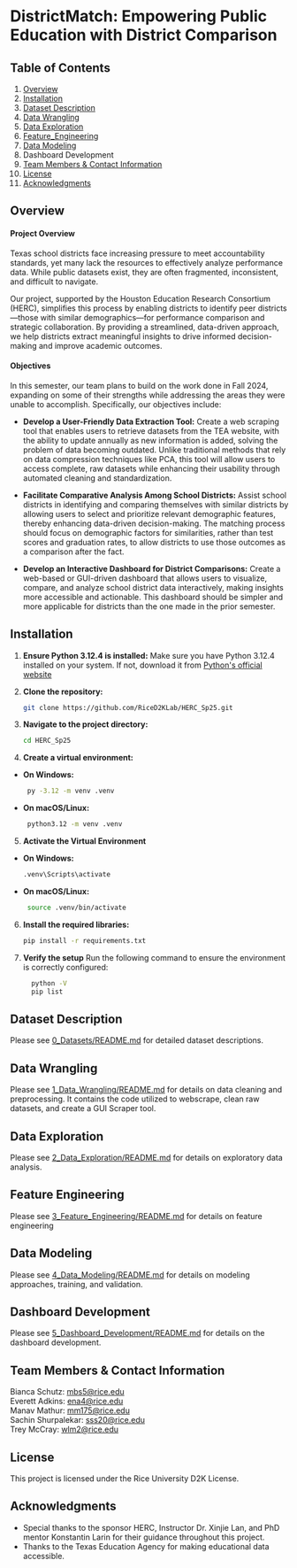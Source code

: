 # DistrictMatch: Empowering Public Education with District Comparison


## Table of Contents 
1. [Overview](#overview)
2. [Installation](#installation)
3. [Dataset Description](#dataset-description)
4. [Data Wrangling](#data-wrangling)
5. [Data Exploration](#data-exploration)
6. [Feature_Engineering](#feature-engineering)
8. [Data Modeling](#data-modeling)
9. Dashboard Development
10. [Team Members & Contact Information](#team-members--contact-information)
11. [License](#license)
12. [Acknowledgments](#acknowledgments)


## Overview

#### Project Overview
Texas school districts face increasing pressure to meet accountability standards, yet many lack the resources to effectively analyze performance data. While public datasets exist, they are often fragmented, inconsistent, and difficult to navigate.

Our project, supported by the Houston Education Research Consortium (HERC), simplifies this process by enabling districts to identify peer districts—those with similar demographics—for performance comparison and strategic collaboration. By providing a streamlined, data-driven approach, we help districts extract meaningful insights to drive informed decision-making and improve academic outcomes.

#### Objectives

In this semester, our team plans to build on the work done in Fall 2024, expanding on some of their strengths while addressing the areas they were unable to accomplish. Specifically, our objectives include:

* **Develop a User-Friendly Data Extraction Tool:** Create a web scraping tool that enables users to retrieve datasets from the TEA website, with the ability to update annually as new information is added, solving the problem of data becoming outdated. Unlike traditional methods that rely on data compression techniques like PCA, this tool will allow users to access complete, raw datasets while enhancing their usability through automated cleaning and standardization.

* **Facilitate Comparative Analysis Among School Districts:** Assist school districts in identifying and comparing themselves with similar districts by allowing users to select and prioritize relevant demographic features, thereby enhancing data-driven decision-making. The matching process should focus on demographic factors for similarities, rather than test scores and graduation rates, to allow districts to use those outcomes as a comparison after the fact.

* **Develop an Interactive Dashboard for District Comparisons:** Create a web-based or GUI-driven dashboard that allows users to visualize, compare, and analyze school district data interactively, making insights more accessible and actionable. This dashboard should be simpler and more applicable for districts than the one made in the prior semester. 



## Installation
1. **Ensure Python 3.12.4 is installed:**
Make sure you have Python 3.12.4 installed on your system. If not, download it from [Python's official website](https://www.python.org/downloads/release/python-31011/)

2. **Clone the repository:**
   ```bash
   git clone https://github.com/RiceD2KLab/HERC_Sp25.git

3. **Navigate to the project directory:** 
   ```bash
   cd HERC_Sp25

4. **Create a virtual environment:**
- **On Windows:**
  ```bash
   py -3.12 -m venv .venv

- **On macOS/Linux:**
  ```bash
   python3.12 -m venv .venv

5. **Activate the Virtual Environment**
- **On Windows:**
  ```bash
  .venv\Scripts\activate

- **On macOS/Linux:**
  ```bash
   source .venv/bin/activate

6. **Install the required libraries:**
   ```bash
   pip install -r requirements.txt

7. **Verify the setup** 
  Run the following command to ensure the environment is correctly configured:
   ```bash
     python -V
     pip list
   ```

## Dataset Description
   Please see [0_Datasets/README.md](0_Datasets/README.md) for detailed dataset descriptions.

## Data Wrangling
   Please see [1_Data_Wrangling/README.md](1_Data_Wrangling/README.md) for details on data cleaning and preprocessing. It contains the code utilized to webscrape, clean raw datasets, and create a GUI Scraper tool. 
##  Data Exploration
   Please see [2_Data_Exploration/README.md](2_Data_Exploration/README.md) for details on exploratory data analysis.
##  Feature Engineering
   Please see [3_Feature_Engineering/README.md](3_Feature_Engineering/README.md) for details on feature engineering
## Data Modeling
   Please see [4_Data_Modeling/README.md](4_Data_Modeling/README.md) for details on modeling approaches, training, and validation.
## Dashboard Development
   Please see [5_Dashboard_Development/README.md](5_Dashboard_Development/README.md) for details on the dashboard development.
## Team Members & Contact Information
Bianca Schutz: mbs5@rice.edu \
Everett Adkins: ena4@rice.edu \
Manav Mathur: mm175@rice.edu \
Sachin Shurpalekar: sss20@rice.edu \
Trey McCray: wlm2@rice.edu

## License

This project is licensed under the Rice University D2K License.

## Acknowledgments

- Special thanks to the sponsor HERC, Instructor Dr. Xinjie Lan, and PhD mentor Konstantin Larin for their guidance throughout this project.
- Thanks to the Texas Education Agency for making educational data accessible.
